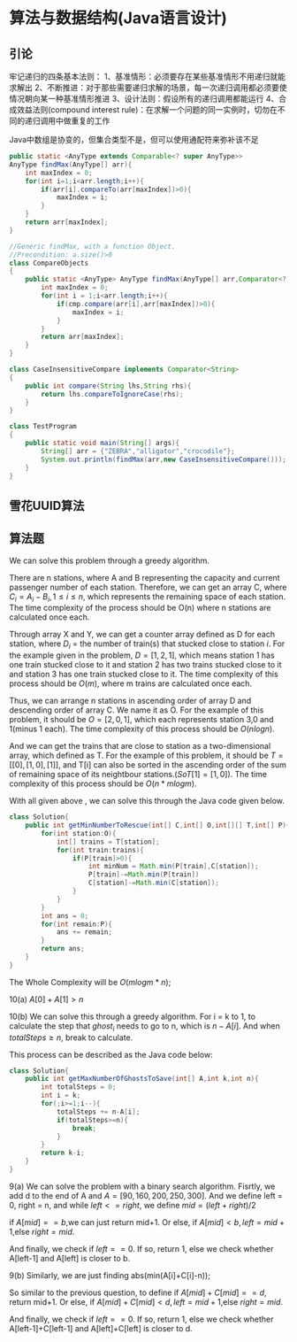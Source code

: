 # 算法与数据结构(Java语言设计)
## 引论
牢记递归的四条基本法则：
1、基准情形：必须要存在某些基准情形不用递归就能求解出
2、不断推进：对于那些需要递归求解的场景，每一次递归调用都必须要使情况朝向某一种基准情形推进
3、设计法则：假设所有的递归调用都能运行
4、合成效益法则(compound interest rule)：在求解一个问题的同一实例时，切勿在不同的递归调用中做重复的工作

Java中数组是协变的，但集合类型不是，但可以使用通配符来弥补该不足
```Java
public static <AnyType extends Comparable<? super AnyType>>
AnyType findMax(AnyType[] arr){
    int maxIndex = 0;
    for(int i=1;i<arr.length;i++){
        if(arr[i].compareTo(arr[maxIndex])>0){
            maxIndex = i;
        }
    }
    return arr[maxIndex];
}

//Generic findMax, with a function Object.
//Precondition: a.size()>0
class CompareObjects
{
    public static <AnyType> AnyType findMax(AnyType[] arr,Comparator<? super AnyType> cmp){
        int maxIndex = 0;
        for(int i = 1;i<arr.length;i++){
            if(cmp.compare(arr[i],arr[maxIndex])>0){
                maxIndex = i;
            }
        }
        return arr[maxIndex];
    }
}

class CaseInsensitiveCompare implements Comparator<String>
{
    public int compare(String lhs,String rhs){
        return lhs.compareToIgnoreCase(rhs);
    }
}

class TestProgram
{
    public static void main(String[] args){
        String[] arr = {"ZEBRA","alligator","crocodile"};
        System.out.println(findMax(arr,new CaseInsensitiveCompare()));
    }
}
```


## 雪花UUID算法


## 算法题
We can solve this problem through a greedy algorithm.

There are n stations, where A and B representing the capacity and current passenger number of each station. Therefore, we can get an array C, where $C_i = A_i - B_i, 1≤i≤n$, which represents the remaining space of each station. The time complexity of the process should be O(n) where n stations are calculated once each.

Through array X and Y, we can get a counter array defined as D for each station, where $D_i$ = the number of train(s) that stucked close to station $i$. For the example given in the problem, $D = [1,2,1]$, which means station 1 has one train stucked close to it and station 2 has two trains stucked close to it and station 3 has one train stucked close to it. The time complexity of this process should be $O(m)$, where m trains are calculated once each.

Thus, we can arrange n stations in ascending order of array D and descending order of array C. We name it as O. For the example of this problem, it should be $O = [2,0,1]$, which each represents station 3,0 and 1(minus 1 each). The time complexity of this process should be $O(nlogn)$.

And we can get the trains that are close to station as a two-dimensional array, which defined as T.  For the example of this problem, it should be $T = [[0],[1,0],[1]]$, and T[i] can also be sorted in the ascending order of the sum of remaining space of its neightbour stations.($So T[1]=[1,0]$). The time complexity of this process should be $O(n*mlogm)$.

With all given above , we can solve this through the Java code given below.

```Java
class Solution{
    public int getMinNumberToRescue(int[] C,int[] O,int[][] T,int[] P){
        for(int station:O){
            int[] trains = T[station];
            for(int train:trains){
                if(P[train]>0){
                    int minNum = Math.min(P[train],C[station]);
                    P[train]-=Math.min(P[train])
                    C[station]-=Math.min(C[station]);
                }
            }
        }
        int ans = 0;
        for(int remain:P){
            ans += remain;
        }
        return ans;
    }
} 
```
The Whole Complexity will be $O(mlogm*n)$;

10(a) $A[0]+A[1]>n$

10(b) 
We can solve this through a greedy algorithm. For i =  k to 1, to calculate the step that $ghost_i$ needs to go to n, which is $n-A[i]$. And when $totalSteps ≥ n$, break to calculate.

This process can be described as the Java code below:
```Java
class Solution{
    public int getMaxNumberOfGhostsToSave(int[] A,int k,int n){
        int totalSteps = 0;
        int i = k;
        for(;i>=1;i--){
            totalSteps += n-A[i];
            if(totalSteps>=n){
                break;
            }
        }
        return k-i;
    }
}
```

9(a) We can solve the problem with a binary search algorithm.
Fisrtly, we add d to the end of A and $A = [90,160,200,250,300]$.
And we define left = 0, right = n, and while $left <= right$, we define $mid = (left+right)/2$

if $A[mid] == b$,we can just return mid+1. Or else, if $A[mid] < b, left = mid+1$,else $right = mid$.

And finally, we check if $left==0$. If so, return 1, else we check whether A[left-1] and A[left] is closer to b.

9(b) Similarly, we are just finding abs(min(A[i]+C[i]-n));

So similar to the previous question, to define if $A[mid]+C[mid] == d$, return mid+1. Or else, if $A[mid]+C[mid] < d, left = mid+1$,else $right = mid$.

And finally, we check if $left==0$. If so, return 1, else we check whether A[left-1]+C[left-1] and A[left]+C[left] is closer to d.